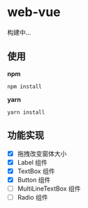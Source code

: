 # web-vue

构建中...

## 使用

**npm**

```
npm install
```

**yarn**

```
yarn install
```

## 功能实现

- [x] 拖拽改变窗体大小
- [x] Label 组件
- [x] TextBox 组件
- [x] Button 组件
- [ ] MultiLineTextBox 组件
- [ ] Radio 组件
